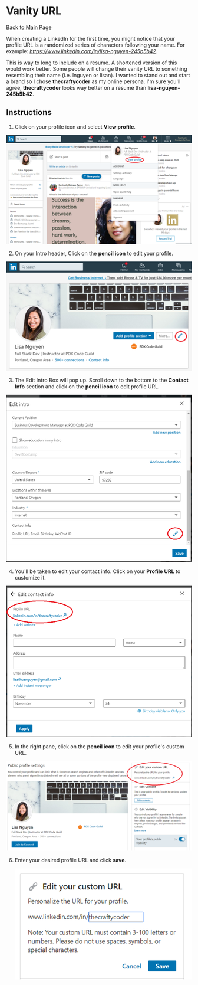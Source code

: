 # Vanity URL

[Back to Main Page](./README.md)

When creating a LinkedIn for the first time, you might notice that your profile URL is a randomized series of characters following your name. For example: _https://www.linkedin.com/in/lisa-nguyen-245b5b42_.

This is way to long to include on a resume. A shortened version of this would work better. Some people will change their vanity URL to something resembling their name (i.e. lnguyen or lisan). I wanted to stand out and start a brand so I chose **thecraftycoder** as my online persona. I'm sure you'll agree, **thecraftycoder** looks way better on a resume than **lisa-nguyen-245b5b42**.

## Instructions

1. Click on your profile icon and select **View profile**.

  ![](../resources/linkedin/vanity_url1.PNG)

2. On your Intro header, Click on the **pencil icon** to edit your profile.

  ![](../resources/linkedin/vanity_url2.PNG)

3. The Edit Intro Box will pop up. Scroll down to the bottom to the **Contact Info** section and click on the **pencil icon** to edit profile URL.

  ![](../resources/linkedin/vanity_url3.PNG)

4. You'll be taken to edit your contact info. Click on your **Profile URL** to customize it.

  ![](../resources/linkedin/vanity_url4.PNG)

5. In the right pane, click on the **pencil icon** to edit your profile's custom URL.

  ![](../resources/linkedin/vanity_url5.PNG)

6. Enter your desired profile URL and click **save**.

    ![](../resources/linkedin/vanity_url6.PNG)
